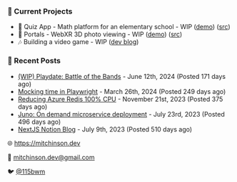 ### 📌 Current Projects
- 📝 Quiz App - Math platform for an elementary school - WIP ([demo](https://quiz-staging.mitchinson.dev/)) ([src](https://github.com/bmitchinson/budget-entry))
- 📸 Portals - WebXR 3D photo viewing - WIP ([demo](https://portals.mitchinson.dev/)) ([src](https://github.com/bmitchinson/vr-jpg-viewer-webxr))
- 🎶 Building a video game - WIP ([dev blog](https://blog.mitchinson.dev/playdate-dev-one))

### 📝 Recent Posts

- [(WIP) Playdate: Battle of the Bands](https://blog.mitchinson.dev/playdate-dev-one) - June 12th, 2024 (Posted 171 days ago)
- [Mocking time in Playwright](https://blog.mitchinson.dev/playwright-mock-time) - March 26th, 2024 (Posted 249 days ago)
- [Reducing Azure Redis 100% CPU](https://blog.mitchinson.dev/redis-cpu) - November 21st, 2023 (Posted 375 days ago)
- [Juno: On demand microservice deployment](https://blog.mitchinson.dev/juno) - July 23rd, 2023 (Posted 496 days ago)
- [NextJS Notion Blog](https://blog.mitchinson.dev/blog-2023) - July 9th, 2023 (Posted 510 days ago)

🌐 https://mitchinson.dev

💌 mitchinson.dev@gmail.com

🐦 [@115bwm](https://twitter.com/115bwm)